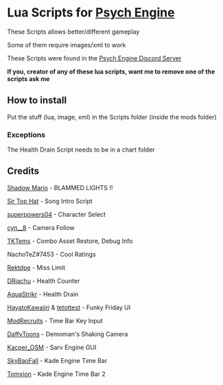 # Lua Scripts for [Psych Engine](https://gamebanana.com/mods/309789)
These Scripts allows better/different gameplay

Some of them require images/xml to work

These Scripts were found in the [Psych Engine Discord Server](https://discord.gg/2ka77eMXDv)

**If you, creator of any of these lua scripts, want me to remove one of the scripts ask me**

## How to install
Put the stuff (lua, image, xml) in the Scripts folder (inside the mods folder)
### Exceptions
The Health Drain Script needs to be in a chart folder

## Credits

[Shadow Mario](https://twitter.com/shadow_mario_) - BLAMMED LIGHTS !!

[Sir Top Hat](https://steamcommunity.com/profiles/76561198800334545) - Song Intro Script

[superpowers04](https://github.com/superpowers04) - Character Select

[cyn__8](https://twitter.com/cyn__8) - Camera Follow

[TKTems](https://twitter.com/TKTems) - Combo Asset Restore, Debug Info

NachoTeZ#7453 - Cool Ratings

[Rektdpe](https://twitter.com/RektdIpe) - Miss Limit

[DRiachu](https://twitter.com/DRiachu) - Health Counter

[AquaStrikr](https://twitter.com/aqua_strikr) - Health Drain

[HayatoKawajiri](https://www.youtube.com/channel/UCe8Xei_pUSjWCOdqKfP61Tg) & [tetottest](https://www.youtube.com/channel/UCsLRmy4zREb3rOrm-ziI_bw) - Funky Friday UI

[ModRecruits](https://github.com/FridayNightGachaTrap) - Time Bar Key Input

[DaffyToons](https://www.youtube.com/channel/UCalIRVQL6t0SFsWh0o8TMQg) - Demoman's Shaking Camera

[Kacper_OSM](https://twitter.com/Kacper_OSM) - Sarv Engine GUI

[SkyBaoFall](https://www.youtube.com/channel/UCLYj3vtxwha4fdpXSsWLqeQ) - Kade Engine Time Bar

[Tomxion](https://github.com/Tomxion) - Kade Engine Time Bar 2

